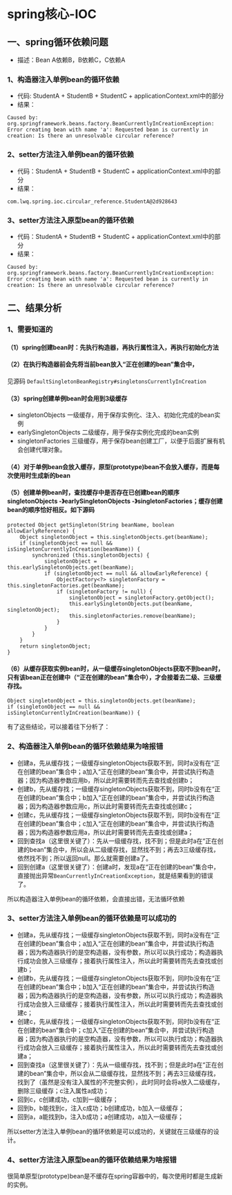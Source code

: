 # spring核心-IOC

## 一、spring循环依赖问题
- 描述：Bean A依赖B，B依赖C，C依赖A
### 1、构造器注入单例bean的循环依赖
- 代码: StudentA + StudentB + StudentC + applicationContext.xml中的<!--1、构造器注入-->部分
- 结果：
```
Caused by: org.springframework.beans.factory.BeanCurrentlyInCreationException: Error creating bean with name 'a': Requested bean is currently in creation: Is there an unresolvable circular reference?
```
### 2、setter方法注入单例bean的循环依赖
- 代码：StudentA + StudentB + StudentC + applicationContext.xml中的<!--2、setter注入单例-->部分
- 结果：
```
com.lwq.spring.ioc.circular_reference.StudentA@2d928643
```
### 3、setter方法注入原型bean的循环依赖
- 代码：StudentA + StudentB + StudentC + applicationContext.xml中的<!--3、setter注入原型-->部分
- 结果：
```
Caused by: org.springframework.beans.factory.BeanCurrentlyInCreationException: Error creating bean with name 'a': Requested bean is currently in creation: Is there an unresolvable circular reference?
```

## 二、结果分析
### 1、需要知道的
#### （1）spring创建bean时：先执行构造器，再执行属性注入，再执行初始化方法
#### （2）在执行构造器前会先将当前bean放入“正在创建的bean”集合中，
见源码 `DefaultSingletonBeanRegistry#singletonsCurrentlyInCreation`
#### （3）spring创建单例bean时会用到3级缓存
- singletonObjects 一级缓存，用于保存实例化、注入、初始化完成的bean实例
- earlySingletonObjects 二级缓存，用于保存实例化完成的bean实例
- singletonFactories 三级缓存，用于保存bean创建工厂，以便于后面扩展有机会创建代理对象。
#### （4）对于单例bean会放入缓存，原型(prototype)bean不会放入缓存，而是每次使用时生成新的bean
#### （5）创建单例bean时，查找缓存中是否存在已创建bean的顺序 singletonObjects -》earlySingletonObjects -》singletonFactories；缓存创建bean的顺序恰好相反。如下源码
```
protected Object getSingleton(String beanName, boolean allowEarlyReference) {
    Object singletonObject = this.singletonObjects.get(beanName);
    if (singletonObject == null && isSingletonCurrentlyInCreation(beanName)) {
        synchronized (this.singletonObjects) {
            singletonObject = this.earlySingletonObjects.get(beanName);
            if (singletonObject == null && allowEarlyReference) {
                ObjectFactory<?> singletonFactory = this.singletonFactories.get(beanName);
                if (singletonFactory != null) {
                    singletonObject = singletonFactory.getObject();
                    this.earlySingletonObjects.put(beanName, singletonObject);
                    this.singletonFactories.remove(beanName);
                }
            }
        }
    }
    return singletonObject;
}
```
#### （6）从缓存获取实例bean时，从一级缓存singletonObjects获取不到bean时，只有该bean正在创建中（“正在创建的bean”集合中），才会接着去二级、三级缓存找。
```
Object singletonObject = this.singletonObjects.get(beanName);
if (singletonObject == null && isSingletonCurrentlyInCreation(beanName)) {
```
有了这些结论，可以接着往下分析了：
### 2、构造器注入单例bean的循环依赖结果为啥报错
- 创建a，先从缓存找；一级缓存singletonObjects获取不到，同时a没有在“正在创建的bean”集合中；a加入“正在创建的bean”集合中，并尝试执行构造器；因为构造器参数应用b，所以此时需要转而先去查找或创建b；
- 创建b，先从缓存找；一级缓存singletonObjects获取不到，同时b没有在“正在创建的bean”集合中；b加入“正在创建的bean”集合中，并尝试执行构造器；因为构造器参数应用c，所以此时需要转而先去查找或创建c；
- 创建c，先从缓存找；一级缓存singletonObjects获取不到，同时b没有在“正在创建的bean”集合中；c加入“正在创建的bean”集合中，并尝试执行构造器；因为构造器参数应用a，所以此时需要转而先去查找或创建a；
- 回到查找a（这里很关键了）：先从一级缓存找，找不到；但是此时a在“正在创建的bean”集合中，所以会从二级缓存找，显然找不到；再去3三级缓存找，依然找不到；所以返回null。那么就需要创建a了。
- 回到创建a（这里很关键了）：创建a时，发现a在“正在创建的bean”集合中，直接抛出异常`BeanCurrentlyInCreationException`，就是结果看到的错误了。

所以构造器注入单例bean的循环依赖，会直接出错，无法循环依赖
### 3、setter方法注入单例bean的循环依赖是可以成功的
- 创建a，先从缓存找；一级缓存singletonObjects获取不到，同时a没有在“正在创建的bean”集合中；a加入“正在创建的bean”集合中，并尝试执行构造器；因为构造器执行的是空构造器，没有参数，所以可以执行成功；构造器执行成功会放入三级缓存；接着执行属性注入，所以此时需要转而先去查找或创建b；
- 创建b，先从缓存找；一级缓存singletonObjects获取不到，同时b没有在“正在创建的bean”集合中；b加入“正在创建的bean”集合中，并尝试执行构造器；因为构造器执行的是空构造器，没有参数，所以可以执行成功；构造器执行成功会放入三级缓存；接着执行属性注入，所以此时需要转而先去查找或创建c；
- 创建c，先从缓存找；一级缓存singletonObjects获取不到，同时b没有在“正在创建的bean”集合中；c加入“正在创建的bean”集合中，并尝试执行构造器；因为构造器执行的是空构造器，没有参数，所以可以执行成功；构造器执行成功会放入三级缓存；接着执行属性注入，所以此时需要转而先去查找或创建a；
- 回到查找a（这里很关键了）：先从一级缓存找，找不到；但是此时a在“正在创建的bean”集合中，所以会从二级缓存找，显然找不到；再去3三级缓存找，找到了（虽然是没有注入属性的不完整实例），此时同时会将a放入二级缓存，删除三级缓存；c注入属性a成功；
- 回到c，c创建成功，c加到一级缓存；
- 回到b，b能找到c，注入c成功；b创建成功，b加入一级缓存；
- 回到a，a能找到b，注入b成功；a创建成功，a加入一级缓存；

所以setter方法注入单例bean的循环依赖是可以成功的，关键就在三级缓存的设计。

### 4、setter方法注入原型bean的循环依赖结果为啥报错
很简单原型(prototype)bean是不缓存在spring容器中的，每次使用时都是生成新的实例。

